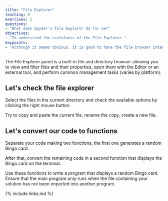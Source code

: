 ```yaml
---
title: "File Explorer"
teaching: 0
exercises: 5
questions:
- "What does Spyder's File Explorer do for me?"
objectives:
- "To understand the usefulness of the File Explorer."
keypoints:
- "Although it seems obvious, it is good to have the file browser integrated into the interface."
---
```


The File Explorer panel is a built-in file and directory browser allowing you to view and filter files and their properties, open them with the Editor or an external tool, and perform common management tasks (varies by platform).

## Let's check the file explorer

Select the files in the current directory and check the available options by clicking the right mouse button.

Try to copy and paste the current file, rename the copy, create a new file.

## Let's convert our code to functions

Separate your code making two functions, the first one generates a random Bingo card.

After that, convert the remaining code in a second function that displays the Bingo card on the terminal.

Use these functions to write a program that displays a random Bingo card. Ensure that the main program only runs when the file containing your solution has not been imported into another program.

{% include links.md %}

